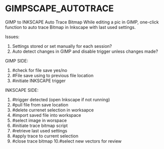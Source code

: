 GIMPSCAPE_AUTOTRACE
===================

GIMP to INKSCAPE Auto Trace Bitmap
While editing a pic in GIMP, one-click function to auto trace Bitmap in Inkscape with last used settings.

Issues:
1. Settings stored or set manually for each session?
2. Auto detect changes in GIMP and disable trigger unless changes made?



GIMP SIDE:
1. #check for file save yes/no
2. #File save using to previous file location 
3. #initiate INKSCAPE trigger

INKSCAPE SIDE:

1. #trigger detected (open Inkscape if not running)
2. #pull file from save location
3. #delete currenet selection in worksapce
4. #import saved file into workspace
5. #select image in worspace
6. #initiate trace bitmap script
7. #retrieve last used settings
8. #apply trace to current selection
9. #close trace bitmap
10.#select new vectors for review

